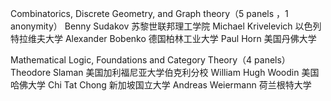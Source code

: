 Combinatorics, Discrete Geometry, and Graph theory（5 panels ，1 anonymity）	Benny Sudakov	苏黎世联邦理工学院
	Michael Krivelevich	以色列特拉维夫大学
	Alexander Bobenko	德国柏林工业大学
	Paul Horn	美国丹佛大学


Mathematical Logic, Foundations and Category Theory（4 panels）	Theodore Slaman	美国加利福尼亚大学伯克利分校
	William Hugh Woodin	美国哈佛大学
	Chi Tat Chong	新加坡国立大学
	Andreas Weiermann 	荷兰根特大学